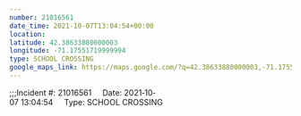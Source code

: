 ```yaml
---
number: 21016561
date_time: 2021-10-07T13:04:54+00:00
location: 
latitude: 42.38633880000003
longitude: -71.17551719999994
type: SCHOOL CROSSING
google_maps_link: https://maps.google.com/?q=42.38633880000003,-71.17551719999994
---
```


;;;Incident #: 21016561     Date: 2021‐10‐07 13:04:54     Type: SCHOOL CROSSING
